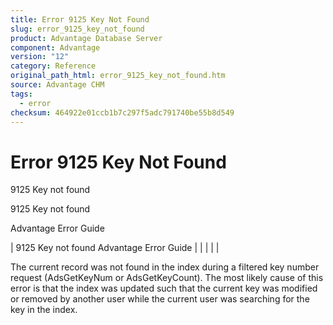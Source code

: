 ```yaml
---
title: Error 9125 Key Not Found
slug: error_9125_key_not_found
product: Advantage Database Server
component: Advantage
version: "12"
category: Reference
original_path_html: error_9125_key_not_found.htm
source: Advantage CHM
tags:
  - error
checksum: 464922e01ccb1b7c297f5adc791740be55b8d549
---
```


# Error 9125 Key Not Found

9125 Key not found

9125 Key not found

Advantage Error Guide

| 9125 Key not found  Advantage Error Guide |  |  |  |  |

The current record was not found in the index during a filtered key number request (AdsGetKeyNum or AdsGetKeyCount). The most likely cause of this error is that the index was updated such that the current key was modified or removed by another user while the current user was searching for the key in the index.
